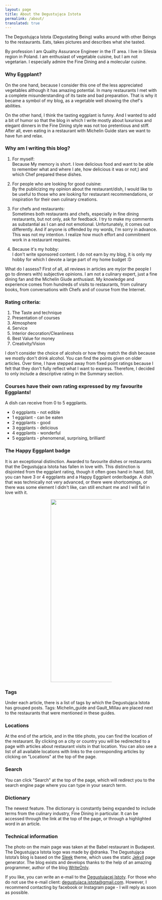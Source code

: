```yaml
---
layout: page
title: About the Degustująca Istota
permalink: /about/
translated: true
---
```

The Degustująca Istota (Degustating Being) walks around with other Beings to the restaurants.
Eats, takes pictures and describes what she tasted.

 By profession I am Quality Assurance Engineer in the IT area. I live in Silesia region in Poland.
 I am enthusiast of vegetable cuisine, but I am not vegetarian. I especially admire the Fine Dining and a molecular cuisine.

### Why Eggplant?

On the one hand, because I consider this one of the less appreciated vegetables although it has amazing potential.
In many restaurants I met with a complete misunderstanding of its taste and bad preparation. 
That is why it became a symbol of my blog, as a vegetable well showing the chef's abilities.

On the other hand, I think the tasting eggplant is funny. And I wanted to add a bit of humor so that the blog in which
I write mostly about luxurious and elegant dinners in the Fine Dining style was not too pretentious and stiff.
After all, even eating in a restaurant with 
Michelin Guide stars we want to have fun and relax.

### Why am I writing this blog? 

1. For myself: <br/>
Because My memory is short. I love delicious food and want to be able to remember
 what and where I ate, how delicious it was or not;) and which Chef prepared these dishes.
 
2. For people who are looking for good cuisine: <br/>
By the publicizing my opinion about the restaurant/dish,
I would like to be useful to those who are looking for restaurant recommendations, 
or inspiration for their own culinary creations.

3. For chefs and restaurants:  <br/>
Sometimes both restaurants and chefs, especially in fine dining restaurants, but not only, ask for feedback.
I try to make my comments as  substantial as I can and  not emotional. Unfortunately, it comes out differently.
 And if anyone is offended by my words, I'm sorry in advance. 
This was not my intention. I realize how much effort and commitment work in a restaurant requires.

4. Because it's my hobby: <br/>
I don't write sponsored content. 
I do not earn by my blog, it is only my hobby for which I devote a large part of my home budget :D


What do I assess?
First of all, all reviews in articles are my(or the people I go to dinners with) subjective opinions.
I am not a culinary expert, just a fine dining fan and the Michelin Giude anthusiast.
My knowledge and experience comes
from hundreds of visits to restaurants, from culinary books, from conversations with Chefs and of course from the Internet.

### Rating criteria:
1. The Taste and technique
2. Presentation of courses
3. Atmosphere
4. Service
5. Interior decoration/Cleanliness
6. Best Value for money
7. Creativity/Vision

I don't consider the choice of alcohols or how they match the dish because we mostly don't drink alcohol. You can find the points given on older articles. Over time, I have stepped away from fixed point ratings because I felt
that they don't fully reflect what I want to express. Therefore, I decided to only include a descriptive rating in the Summary section.

<a name="baklazan"></a>
### Courses have their own rating expressed by my favourite Eggplants!
A dish can receive from 0 to 5 eggplants.
* 0 eggplants - not edible
* 1 eggplant - can be eaten
* 2 eggplants - good
* 3 eggplants - delicious
* 4 eggplants - wonderful
* 5 eggplants - phenomenal, surprising, brilliant!


### The Happy Eggplant badge
It is an exceptional distinction.
Awarded to favourite dishes or restaurants that the Degustująca Istota has fallen in love with.
This distinction is disjointed from the eggplant rating, though it often goes hand in hand.
Still, you can have 3 or 4 eggplants and a Happy Eggplant order/badge.
A dish that was technically not very advanced, or there were shortcomings,
 or there was some element I didn't like, can still enchant me and I will fall in love with it.


<center><div style="width:40%"><img src="{{site.img_url}}/assets/img/odznaka_new.gif" alt="DegustującaIstota" height="602" width="auto" />
</div></center>

### Tags
Under each article, there is a list of tags by which the Degustująca Istota has grouped posts.
 Tags: Michelin_guide and Gault_Millau are placed next to the restaurants that were mentioned in these guides.
 
### Locations
At the end of the article, and in the title photo, you can find the location of the restaurant.
By clicking on a city or country you will be redirected to a page with articles about restaurant visits in that location.
You can also see a list of all available locations with links to the corresponding articles by clicking on "Locations" at the top of the page.

### Search
You can click "Search" at the top of the page, which will redirect you to the search engine page where you can type in your search term.

### Dictionary
The newest feature. The dictionary is constantly being expanded to include terms from the culinary industry, Fine Dining in particular.
It can be accessed through the link at the top of the page, or through a highlighted word in an article.

### Technical information
The photo on the main page was taken at the Babel restaurant in Budapest.
The Degustująca Istota logo was made by @dranka. The Degustująca Istota’s blog is based on the [Sleek] theme,
which uses the static [Jekyll] page generator.
The blog exists and develops thanks to the help of an amazing programmer, author of the blog [WriteOnly].

If you like, you can write an e-mail to the  [Degustującej Istoty](mailto:{{site.email}}).
For those who do not use the e-mail client: degustujaca.istota@gmail.com.
 However, I recommend contacting by facebook or Instagram page - I will reply as soon as possible.

[Sleek]:https://janczizikow.github.io/sleek
[Jekyll]: https://jekyllrb.com
[WriteOnly]: https://www.writeonly.pl
[Locations]: /en/locations
[Search]: /en/search-jekyll-simple/
[Dictionary]: /en/dictionary
[Tags]: /en/tags
[Michelin_guide]: /en/tags/Michelin_guide
[Gault_Millau]: /en/tags/Gault_Millau